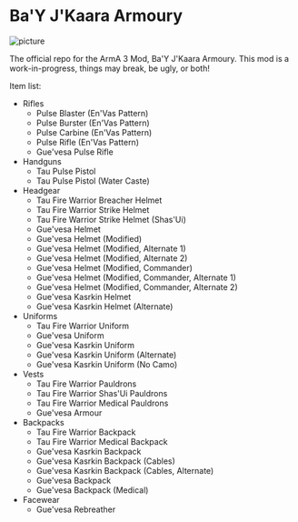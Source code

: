 # Ba'Y J'Kaara Armoury

![picture](https://user-images.githubusercontent.com/7739215/175784150-24c07323-2771-49e9-980d-10543f57a41e.png)


The official repo for the ArmA 3 Mod, Ba'Y J'Kaara Armoury.
This mod is a work-in-progress, things may break, be ugly, or both!

Item list:
* Rifles
    * Pulse Blaster (En'Vas Pattern)
    * Pulse Burster (En'Vas Pattern)
    * Pulse Carbine (En'Vas Pattern)
    * Pulse Rifle (En'Vas Pattern)
    * Gue'vesa Pulse Rifle
* Handguns
    * Tau Pulse Pistol
    * Tau Pulse Pistol (Water Caste)
* Headgear
    * Tau Fire Warrior Breacher Helmet
    * Tau Fire Warrior Strike Helmet
    * Tau Fire Warrior Strike Helmet (Shas'Ui)
    * Gue'vesa Helmet
    * Gue'vesa Helmet (Modified)
    * Gue'vesa Helmet (Modified, Alternate 1)
    * Gue'vesa Helmet (Modified, Alternate 2)
    * Gue'vesa Helmet (Modified, Commander)
    * Gue'vesa Helmet (Modified, Commander, Alternate 1)
    * Gue'vesa Helmet (Modified, Commander, Alternate 2)
    * Gue'vesa Kasrkin Helmet
    * Gue'vesa Kasrkin Helmet (Alternate)
* Uniforms
    * Tau Fire Warrior Uniform
    * Gue'vesa Uniform
    * Gue'vesa Kasrkin Uniform
    * Gue'vesa Kasrkin Uniform (Alternate)
    * Gue'vesa Kasrkin Uniform (No Camo)
* Vests
    * Tau Fire Warrior Pauldrons
    * Tau Fire Warrior Shas'Ui Pauldrons
    * Tau Fire Warrior Medical Pauldrons
    * Gue'vesa Armour
* Backpacks
    * Tau Fire Warrior Backpack
    * Tau Fire Warrior Medical Backpack
    * Gue'vesa Kasrkin Backpack
    * Gue'vesa Kasrkin Backpack (Cables)
    * Gue'vesa Kasrkin Backpack (Cables, Alternate)
    * Gue'vesa Backpack
    * Gue'vesa Backpack (Medical)
* Facewear
    * Gue'vesa Rebreather
    
